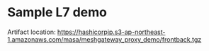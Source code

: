 # Sample L7 demo

Artifact location: https://hashicorpjp.s3-ap-northeast-1.amazonaws.com/masa/meshgateway_proxy_demo/frontback.tgz

